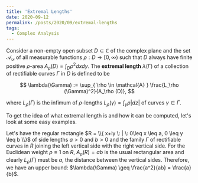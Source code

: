 ```yaml
---
title: 'Extremal Lengths'
date: 2020-09-12
permalink: /posts/2020/09/extremal-lengths
tags:
  - Complex Analysis
---
```


Consider a non-empty open subset $D \subset \mathbb{C}$ of the complex plane and the set $\mathcal{A_D}$ of all measurable functions $\rho : D \to [0,\infty)$ such that $D$ always have finite positive $\rho$-area $A_\rho (D) = \int_D \rho^2 dx dy$. The **extremal length** $\lambda(\Gamma)$ of a collection of rectifiable curves $\Gamma$ in $D$ is defined to be

$$
\lambda(\Gamma) := \sup_{ \rho \in \mathcal{A} } \frac{L_\rho (\Gamma)^2}{A_\rho (D)},
$$

where $L_{\rho} (\Gamma)$ is the infimum of $\rho$-lengths $L_\rho (\gamma) = \int_\gamma \rho |dz|$ of curves $\gamma \in \Gamma$.

To get the idea of what extremal length is and how it can be computed, let's look at some easy examples.

Let's have the regular rectangle $R = \\{ x+iy \: | \: 0\leq x \leq a, 0 \leq y \leq b \\}$ of side lengths $a>0$ and $b > 0$ and the family $\Gamma$ of rectifiable curves in $R$ joining the left vertical side with the right vertical side. For the Euclidean weight $\rho \equiv 1$ on $R$, $A_\rho (R) = ab$ is the usual rectangular area and clearly $L_{\rho} (\Gamma)$ must be $a$, the distance between the vertical sides. Therefore, we have an upper bound: $\lambda(\Gamma) \geq \frac{a^2}{ab} = \frac{a}{b}$.

